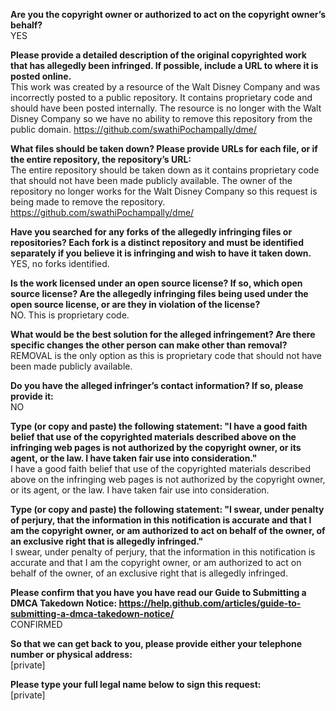 **Are you the copyright owner or authorized to act on the copyright owner’s behalf?**  
YES

**Please provide a detailed description of the original copyrighted work that has allegedly been infringed. If possible, include a URL to where it is posted online.**  
This work was created by a resource of the Walt Disney Company and was incorrectly posted to a public repository. It contains proprietary code and should have been posted internally. The resource is no longer with the Walt Disney Company so we have no ability to remove this repository from the public domain. https://github.com/swathiPochampally/dme/

**What files should be taken down? Please provide URLs for each file, or if the entire repository, the repository’s URL:**  
The entire repository should be taken down as it contains proprietary code that should not have been made publicly available. The owner of the repository no longer works for the Walt Disney Company so this request is being made to remove the repository.  
https://github.com/swathiPochampally/dme/

**Have you searched for any forks of the allegedly infringing files or repositories? Each fork is a distinct repository and must be identified separately if you believe it is infringing and wish to have it taken down.**  
YES, no forks identified.

**Is the work licensed under an open source license? If so, which open source license? Are the allegedly infringing files being used under the open source license, or are they in violation of the license?**  
NO. This is proprietary code.

**What would be the best solution for the alleged infringement? Are there specific changes the other person can make other than removal?**  
REMOVAL is the only option as this is proprietary code that should not have been made publicly available.

**Do you have the alleged infringer’s contact information? If so, please provide it:**  
NO

**Type (or copy and paste) the following statement: "I have a good faith belief that use of the copyrighted materials described above on the infringing web pages is not authorized by the copyright owner, or its agent, or the law. I have taken fair use into consideration."**  
I have a good faith belief that use of the copyrighted materials described above on the infringing web pages is not authorized by the copyright owner, or its agent, or the law. I have taken fair use into consideration.

**Type (or copy and paste) the following statement: "I swear, under penalty of perjury, that the information in this notification is accurate and that I am the copyright owner, or am authorized to act on behalf of the owner, of an exclusive right that is allegedly infringed."**  
I swear, under penalty of perjury, that the information in this notification is accurate and that I am the copyright owner, or am authorized to act on behalf of the owner, of an exclusive right that is allegedly infringed.

**Please confirm that you have you have read our Guide to Submitting a DMCA Takedown Notice: https://help.github.com/articles/guide-to-submitting-a-dmca-takedown-notice/**  
CONFIRMED

**So that we can get back to you, please provide either your telephone number or physical address:**  
[private]

**Please type your full legal name below to sign this request:**  
[private]
